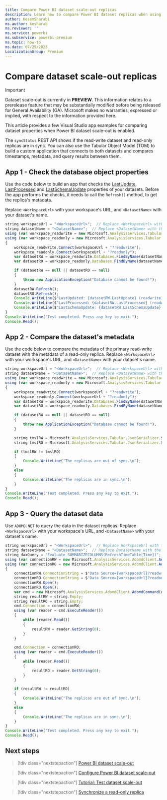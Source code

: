 ```yaml
---
title: Compare Power BI dataset scale-out replicas
description: Learn how to compare Power BI dataset replicas when using the Power BI dataset scale-out feature
author: KesemSharabi
ms.author: kesharab
ms.reviewer: ''
ms.service: powerbi
ms.subservice: powerbi-premium
ms.topic: how-to
ms.date: 07/25/2023
LocalizationGroup: Premium
---
```


# Compare dataset scale-out replicas

> [!IMPORTANT]
> Dataset scale-out is currently in **PREVIEW**. This information relates to a prerelease feature that may be substantially modified before being released for General Availability (GA). Microsoft makes no warranties, expressed or implied, with respect to the information provided here.

This article provides a few Visual Studio app examples for comparing dataset properties when Power BI dataset scale-out is enabled.

The `syncStatus` REST API shows if the read-write dataset and read-only replicas are in sync. You can also use the Tabular Object Model (TOM) to build a custom application that connects to both datasets and compares timestamps, metadata, and query results between them.

## App 1 - Check the database object properties

Use the code below to build an app that checks the [LastUpdate](/analysis-services/assl/properties/lastupdate-element-assl), [LastProcessed](/analysis-services/assl/properties/lastprocessed-element-assl) and [LastSchemaUpdate](/analysis-services/assl/properties/lastschemaupdate-element-assl) properties of your datasets. Before the app performs the checks, it needs to call the `Refresh()` method, to get the replica's metadata.

Replace `<WorkspaceUrl>` with your workspace's URL, and `<DatasetName>` with your dataset's name.

```typescript
string workspaceUrl = "<WorkspaceUrl>";  // Replace <WorkspaceUrl> with the URL of your workspace
string datasetName = "<DatasetName>";  // Replace <DatasetName> with the name of your dataset 
using (var workspace_readwrite = new Microsoft.AnalysisServices.Tabular.Server()) 
using (var workspace_readonly = new Microsoft.AnalysisServices.Tabular.Server()) 
{
    workspace_readwrite.Connect(workspaceUrl + "?readwrite"); 
    workspace_readonly.Connect(workspaceUrl + "?readonly"); 
    var datasetRW = workspace_readwrite.Databases.FindByName(datasetName); 
    var datasetRO = workspace_readonly.Databases.FindByName(datasetName); 

    if (datasetRW == null || datasetRO == null) 
    { 
        throw new ApplicationException("Database cannot be found!"); 
    }
    datasetRW.Refresh(); 
    datasetRO.Refresh(); 
    Console.WriteLine($"LastUpdated: {datasetRW.LastUpdate} (readwrite) {datasetRO.LastUpdate} (readonly)"); 
    Console.WriteLine($"LastProcessed: {datasetRW.LastProcessed} (readwrite) {datasetRO.LastProcessed} (readonly)"); 
    Console.WriteLine($"LastSchemaUpdate: {datasetRW.LastSchemaUpdate} (readwrite) {datasetRO.LastSchemaUpdate} (readonly)\n"); 
} 
Console.WriteLine("Test completed. Press any key to exit."); 
Console.Read(); 
```

## App 2 - Compare the dataset's metadata

Use the code below to compare the metadata of the primary read-write dataset with the metadata of a read-only replica. Replace `<WorkspaceUrl>` with your workspace's URL, and `<DatasetName>` with your dataset's name.

```typescript
string workspaceUrl = "<WorkspaceUrl>";  // Replace <WorkspaceUrl> with the URL of your workspace 
string datasetName = "<DatasetName>";  // Replace <DatasetName> with the name of your dataset 
using (var workspace_readwrite = new Microsoft.AnalysisServices.Tabular.Server()) 
using (var workspace_readonly = new Microsoft.AnalysisServices.Tabular.Server()) 
{ 
    workspace_readwrite.Connect(workspaceUrl + "?readwrite"); 
    workspace_readonly.Connect(workspaceUrl + "?readonly"); 
    var datasetRW = workspace_readwrite.Databases.FindByName(datasetName); 
    var datasetRO = workspace_readonly.Databases.FindByName(datasetName); 

    if (datasetRW == null || datasetRO == null) 
    { 
        throw new ApplicationException("Database cannot be found!"); 
    } 

    string tmslRW = Microsoft.AnalysisServices.Tabular.JsonSerializer.SerializeDatabase(datasetRW); 
    string tmslRO = Microsoft.AnalysisServices.Tabular.JsonSerializer.SerializeDatabase(datasetRO); 

    if (tmslRW != tmslRO) 
    { 
        Console.WriteLine("The replicas are out of sync.\n"); 
    } 
    else 
    { 
        Console.WriteLine("The replicas are in sync.\n"); 
    } 
} 
Console.WriteLine("Test completed. Press any key to exit."); 
Console.Read(); 
```

## App 3 - Query the dataset data

Use `ADOMD.NET` to query the data in the dataset replicas. Replace `<WorkspaceUrl>` with your workspace's URL, and `<DatasetName>` with your dataset's name.

```typescript
string workspaceUrl = "<WorkspaceUrl>";  // Replace WorkspaceUrl with the URL of your workspace 
string datasetName = "<DatasetName>";  // Replace DatasetName with the name of your dataset 
string daxQuery = "Evaluate SUMMARIZECOLUMNS(RefreshTimeTable[Time])"; 
using (var connectionRW = new Microsoft.AnalysisServices.AdomdClient.AdomdConnection()) 
using (var connectionRO = new Microsoft.AnalysisServices.AdomdClient.AdomdConnection()) 
{ 
    connectionRW.ConnectionString = $"Data Source={workspaceUrl}?readwrite;Catalog={datasetName}"; 
    connectionRO.ConnectionString = $"Data Source={workspaceUrl}?readonly;Catalog={datasetName}"; 
    connectionRW.Open(); 
    connectionRO.Open(); 
    var cmd = new Microsoft.AnalysisServices.AdomdClient.AdomdCommand(daxQuery); 
    string resultRW = string.Empty; 
    string resultRO = string.Empty; 
    cmd.Connection = connectionRW; 
    using (var reader = cmd.ExecuteReader()) 
    { 
        while (reader.Read()) 
        { 
            resultRW = reader.GetString(0); 
        } 
    } 

    cmd.Connection = connectionRO; 
    using (var reader = cmd.ExecuteReader()) 
    { 
        while (reader.Read()) 
        { 
            resultRO = reader.GetString(0); 
        } 
    } 

    if (resultRW != resultRO) 
    { 
        Console.WriteLine("The replicas are out of sync.\n"); 
    } 
    else 
    { 
        Console.WriteLine("The replicas are in sync.\n"); 
    } 
} 
Console.WriteLine("Test completed. Press any key to exit."); 
Console.Read(); 
```

## Next steps

> [!div class="nextstepaction"]
> [Power BI dataset scale-out](service-premium-scale-out.md)

> [!div class="nextstepaction"]
> [Configure Power BI dataset scale-out](service-premium-scale-out-configure.md)

> [!div class="nextstepaction"]
> [Tutorial: Test dataset scale-out](service-premium-scale-out-test.md)

> [!div class="nextstepaction"]
> [Synchronize a read-only replica](service-premium-scale-out-sync-replica.md)
